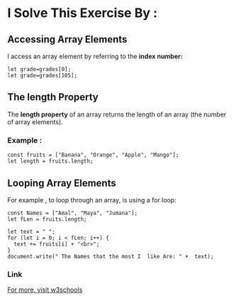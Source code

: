 # I Solve This Exercise By :

## Accessing Array Elements
I access an array element by referring to the  **index number:**

```
let grade=grades[0];
let grade=grades[105];
```

## The length Property

The **length property** of an array returns the length of an array (the number of array elements).
 ### Example :
 ```
const fruits = ["Banana", "Orange", "Apple", "Mango"];
let length = fruits.length;
```

## Looping Array Elements
For example , to loop through an array, is using a for loop:

```
const Names = ["Amal", "Maya", "Jumana"];
let fLen = fruits.length;

let text = " ";
for (let i = 0; i < fLen; i++) {
  text += fruits[i] + "<br>";
}
document.write(" The Names that the most I  like Are: " +  text);
```


### Link

[For more, visit w3schools](https://www.w3schools.com/js/js_arrays.asp)









